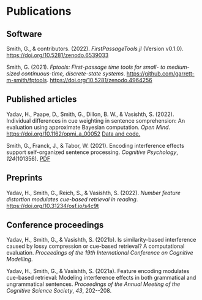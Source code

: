 # Publications

## Software

Smith, G., & contributors. (2022). *FirstPassageTools.jl* (Version
v0.1.0). <https://doi.org/10.5281/zenodo.6539033>

Smith, G. (2021). *Fptools: First-passage time tools for small- to
medium-sized continuous-time, discrete-state systems*.
https://github.com/garrett-m-smith/fptools.
<https://doi.org/10.5281/zenodo.4964256>

## Published articles

Yadav, H., Paape, D., Smith, G., Dillon, B. W., & Vasishth, S. (2022).
Individual differences in cue weighting in sentence somprehension: An
evaluation using approximate Bayesian computation. *Open Mind*.
<https://doi.org/10.1162/opmi_a_00052> [Data and
code.](https://osf.io/3na9q/)

Smith, G., Franck, J., & Tabor, W. (2021). Encoding interference effects
support self-organized sentence processing. *Cognitive Psychology*,
*124*(101356). [PDF](https://doi.org/10.1016/j.cogpsych.2020.101356)

## Preprints

Yadav, H., Smith, G., Reich, S., & Vasishth, S. (2022). *Number feature
distortion modulates cue-based retrieval in reading*.
<https://doi.org/10.31234/osf.io/s4c9t>

## Conference proceedings

Yadav, H., Smith, G., & Vasishth, S. (2021b). Is similarity-based
interference caused by lossy compression or cue-based retrieval? A
computational evaluation. *Proceedings of the 19th International
Conference on Cognitive Modelling*.

Yadav, H., Smith, G., & Vasishth, S. (2021a). Feature encoding modulates
cue-based retrieval: Modeling interference effects in both grammatical
and ungrammatical sentences. *Proceedings of the Annual Meeting of the
Cognitive Science Society*, *43*, 202--208.

